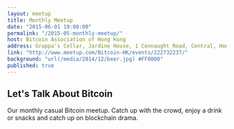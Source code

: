 ```yaml
---
layout: meetup
title: Monthly Meetup
date: "2015-06-01 19:00:00"
permalink: "/2015-05-monthly-meetup/"
host: Bitcoin Association of Hong Kong
address: Grappa's Cellar, Jardine House, 1 Connaught Road, Central, Hong Kong
link: "http://www.meetup.com/Bitcoin-HK/events/222732237/"
background: "url(/media/2014/12/beer.jpg) #FF0000"
published: true
---
```


## Let's Talk About Bitcoin

Our monthly casual Bitcoin meetup. Catch up with the crowd, enjoy a drink or snacks and catch up on blockchain drama.
